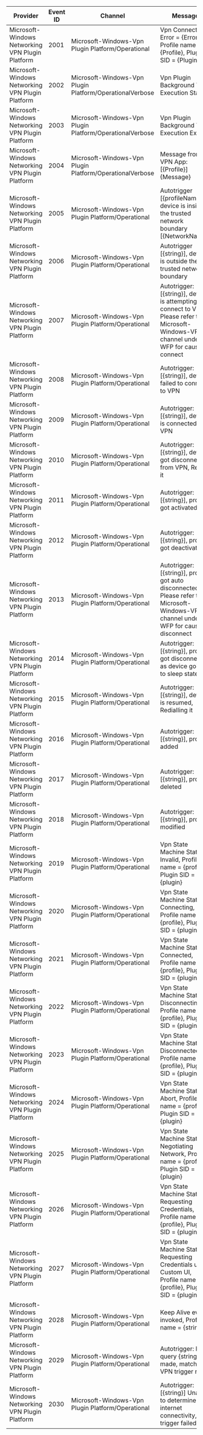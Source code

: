 Provider                                          |  Event ID  |  Channel                                                   |  Message
--------------------------------------------------|------------|------------------------------------------------------------|-----------------------------------------------------------------------------------------------------------------------------------------------
Microsoft-Windows Networking VPN Plugin Platform  |  2001      |  Microsoft-Windows-Vpn Plugin Platform/Operational         |  Vpn Connection Error = {Error}, Profile name = {Profile}, Plugin SID = {Plugin}
Microsoft-Windows Networking VPN Plugin Platform  |  2002      |  Microsoft-Windows-Vpn Plugin Platform/OperationalVerbose  |  Vpn Plugin Background Task Execution Started
Microsoft-Windows Networking VPN Plugin Platform  |  2003      |  Microsoft-Windows-Vpn Plugin Platform/OperationalVerbose  |  Vpn Plugin Background Task Execution Exit
Microsoft-Windows Networking VPN Plugin Platform  |  2004      |  Microsoft-Windows-Vpn Plugin Platform/OperationalVerbose  |  Message from VPN App: [{Profile}] {Message}
Microsoft-Windows Networking VPN Plugin Platform  |  2005      |  Microsoft-Windows-Vpn Plugin Platform/Operational         |  Autotrigger [{profileName}], device is inside the trusted network boundary [{NetworkName}]
Microsoft-Windows Networking VPN Plugin Platform  |  2006      |  Microsoft-Windows-Vpn Plugin Platform/Operational         |  Autotrigger [{string}], device is outside the trusted network boundary
Microsoft-Windows Networking VPN Plugin Platform  |  2007      |  Microsoft-Windows-Vpn Plugin Platform/Operational         |  Autotrigger: [{string}], device is attempting to connect to VPN. Please refer to Microsoft-Windows-VPN channel under WFP for cause of connect
Microsoft-Windows Networking VPN Plugin Platform  |  2008      |  Microsoft-Windows-Vpn Plugin Platform/Operational         |  Autotrigger: [{string}], device failed to connect to VPN
Microsoft-Windows Networking VPN Plugin Platform  |  2009      |  Microsoft-Windows-Vpn Plugin Platform/Operational         |  Autotrigger: [{string}], device is connected to VPN
Microsoft-Windows Networking VPN Plugin Platform  |  2010      |  Microsoft-Windows-Vpn Plugin Platform/Operational         |  Autotrigger: [{string}], device got disconnected from VPN, Redial it
Microsoft-Windows Networking VPN Plugin Platform  |  2011      |  Microsoft-Windows-Vpn Plugin Platform/Operational         |  Autotrigger: [{string}], profile got activated
Microsoft-Windows Networking VPN Plugin Platform  |  2012      |  Microsoft-Windows-Vpn Plugin Platform/Operational         |  Autotrigger: [{string}], profile got deactivated
Microsoft-Windows Networking VPN Plugin Platform  |  2013      |  Microsoft-Windows-Vpn Plugin Platform/Operational         |  Autotrigger: [{string}], profile got auto disconnected. Please refer to Microsoft-Windows-VPN channel under WFP for cause of disconnect
Microsoft-Windows Networking VPN Plugin Platform  |  2014      |  Microsoft-Windows-Vpn Plugin Platform/Operational         |  Autotrigger: [{string}], profile got disconnected as device going to sleep state
Microsoft-Windows Networking VPN Plugin Platform  |  2015      |  Microsoft-Windows-Vpn Plugin Platform/Operational         |  Autotrigger: [{string}], device is resumed, Redialling it
Microsoft-Windows Networking VPN Plugin Platform  |  2016      |  Microsoft-Windows-Vpn Plugin Platform/Operational         |  Autotrigger: [{string}], profile added
Microsoft-Windows Networking VPN Plugin Platform  |  2017      |  Microsoft-Windows-Vpn Plugin Platform/Operational         |  Autotrigger: [{string}], profile deleted
Microsoft-Windows Networking VPN Plugin Platform  |  2018      |  Microsoft-Windows-Vpn Plugin Platform/Operational         |  Autotrigger: [{string}], profile modified
Microsoft-Windows Networking VPN Plugin Platform  |  2019      |  Microsoft-Windows-Vpn Plugin Platform/Operational         |  Vpn State Machine Status : Invalid, Profile name = {profile}, Plugin SID = {plugin}
Microsoft-Windows Networking VPN Plugin Platform  |  2020      |  Microsoft-Windows-Vpn Plugin Platform/Operational         |  Vpn State Machine Status : Connecting, Profile name = {profile}, Plugin SID = {plugin}
Microsoft-Windows Networking VPN Plugin Platform  |  2021      |  Microsoft-Windows-Vpn Plugin Platform/Operational         |  Vpn State Machine Status : Connected, Profile name = {profile}, Plugin SID = {plugin}
Microsoft-Windows Networking VPN Plugin Platform  |  2022      |  Microsoft-Windows-Vpn Plugin Platform/Operational         |  Vpn State Machine Status : Disconnecting, Profile name = {profile}, Plugin SID = {plugin}
Microsoft-Windows Networking VPN Plugin Platform  |  2023      |  Microsoft-Windows-Vpn Plugin Platform/Operational         |  Vpn State Machine Status : Disconnected, Profile name = {profile}, Plugin SID = {plugin}
Microsoft-Windows Networking VPN Plugin Platform  |  2024      |  Microsoft-Windows-Vpn Plugin Platform/Operational         |  Vpn State Machine Status : Abort, Profile name = {profile}, Plugin SID = {plugin}
Microsoft-Windows Networking VPN Plugin Platform  |  2025      |  Microsoft-Windows-Vpn Plugin Platform/Operational         |  Vpn State Machine Status : Negotiating Network, Profile name = {profile}, Plugin SID = {plugin}
Microsoft-Windows Networking VPN Plugin Platform  |  2026      |  Microsoft-Windows-Vpn Plugin Platform/Operational         |  Vpn State Machine Status : Requesting Credentials, Profile name = {profile}, Plugin SID = {plugin}
Microsoft-Windows Networking VPN Plugin Platform  |  2027      |  Microsoft-Windows-Vpn Plugin Platform/Operational         |  Vpn State Machine Status : Requesting Credentials using Custom UI, Profile name = {profile}, Plugin SID = {plugin}
Microsoft-Windows Networking VPN Plugin Platform  |  2028      |  Microsoft-Windows-Vpn Plugin Platform/Operational         |  Keep Alive event invoked, Profile name = {string}
Microsoft-Windows Networking VPN Plugin Platform  |  2029      |  Microsoft-Windows-Vpn Plugin Platform/Operational         |  Autotrigger: DNS query {string} is made, matching VPN trigger rules
Microsoft-Windows Networking VPN Plugin Platform  |  2030      |  Microsoft-Windows-Vpn Plugin Platform/Operational         |  Autotrigger: [{string}] Unable to determine internet connectivity, vpn trigger failed